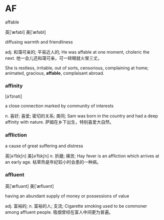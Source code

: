 # AF

affable

英[ˈæfəbl] 美[ˈæfəbl]

diffusing warmth and friendliness

adj.	和蔼可亲的; 平易近人的;
He was affable at one moment, choleric the next.
他一会儿还和蔼可亲，可一转眼就火冒三丈。

She is restless, irritable, out of sorts, censorious, complaining at home; animated, gracious, **affable**, complaisant abroad.

### affinity

[əˈfɪnəti]

a close connection marked by community of interests

n.	喜好; 喜爱; 密切的关系; 类同;
Sam was born in the country and had a deep affinity with nature.
萨姆在乡下出生，特别喜爱大自然。

### affliction

a cause of great suffering and distress

英[əˈflɪkʃn] 美[əˈflɪkʃn]
n.	折磨; 痛苦;
Hay fever is an affliction which arrives at an early age.
枯草热是年纪较小时会患的一种病。

### affluent

英[ˈæfluənt] 美[ˈæfluənt]

having an abundant supply of money or possessions of value

adj.	富裕的;
n.	富裕的人; 支流;
Cigarette smoking used to be commoner among affluent people.
吸烟曾经在富人中间更为普遍。

